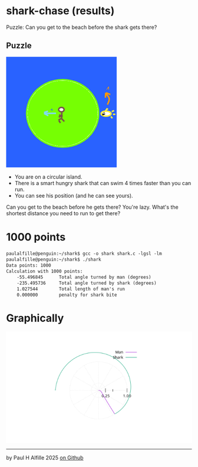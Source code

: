 # shark-chase (results)
Puzzle: Can you get to the beach before the shark gets there? 

## Puzzle

![picture](picture.png)

* You are on a circular island.
* There is a smart hungry shark that can swim 4 times faster than you can run. 
* You can see his position (and he can see yours).

Can you get to the beach before he gets there?
You're lazy. What's the shortest distance you need to run to get there?

# 1000 points

    paulalfille@penguin:~/shark$ gcc -o shark shark.c -lgsl -lm
    paulalfille@penguin:~/shark$ ./shark 
    Data points: 1000
    Calculation with 1000 points:
        -55.496845      Total angle turned by man (degrees)
        -235.495736     Total angle turned by shark (degrees)
        1.027544        Total length of man's run
        0.000000        penalty for shark bite

# Graphically

![shark](shark.png)

-----------
by Paul H Alfille 2025
[on Github](https://github.com/alfille/shark-chase)
